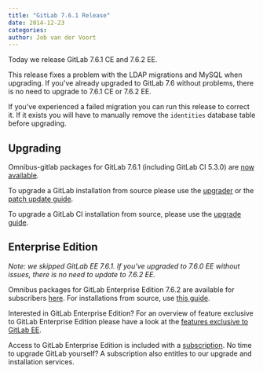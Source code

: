 ```yaml
---
title: "GitLab 7.6.1 Release"
date: 2014-12-23
categories:
author: Job van der Voort
---
```


Today we release GitLab 7.6.1 CE and 7.6.2 EE.

This release fixes a problem with the LDAP migrations and MySQL when upgrading.
If you've already upgraded to GitLab 7.6 without problems, there is no need
to upgrade to 7.6.1 CE or 7.6.2 EE.

If you've experienced a failed migration you can run this release to correct it.
If it exists you will have to manually remove the `identities` database table before upgrading.

<!-- more -->

## Upgrading

Omnibus-gitlab packages for GitLab 7.6.1 (including GitLab CI 5.3.0) are [now available](https://about.gitlab.com/downloads/).

To upgrade a GitLab installation from source please use the
[upgrader](http://doc.gitlab.com/ce/update/upgrader.html) or the [patch update
guide](http://doc.gitlab.com/ce/update/patch_versions.html).

To upgrade a GitLab CI installation from source, please use the [upgrade guide](https://gitlab.com/gitlab-org/gitlab-ci/blob/master/doc/update/patch_versions.md).

## Enterprise Edition

_Note: we skipped GitLab EE 7.6.1. If you've upgraded to 7.6.0 EE without issues,
there is no need to update to 7.6.2 EE._

Omnibus packages for GitLab Enterprise Edition 7.6.2 are available for subscribers [here](https://gitlab.com/subscribers/gitlab-ee/blob/master/doc/install/packages.md). For installations from source, use [this guide](https://gitlab.com/subscribers/gitlab-ee/blob/master/doc/update/patch_versions.md).

Interested in GitLab Enterprise Edition?
For an overview of feature exclusive to GitLab Enterprise Edition please have a look at the [features exclusive to GitLab EE](http://about.gitlab.com/features/#enterprise).

Access to GitLab Enterprise Edition is included with a [subscription](http://www.gitlab.com/subscription/).
No time to upgrade GitLab yourself?
A subscription also entitles to our upgrade and installation services.
